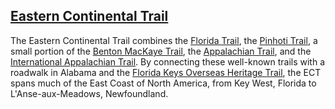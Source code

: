 <h2><a href="eastern-continental-trail/">Eastern Continental Trail</a></h2>

The Eastern Continental Trail combines the [Florida Trail][ft], the [Pinhoti Trail][pt], a small portion of the [Benton MacKaye Trail][bmt], the [Appalachian Trail][at], and the [International Appalachian Trail][iat]. By connecting these well-known trails with a roadwalk in Alabama and the [Florida Keys Overseas Heritage Trail][keys], the ECT spans much of the East Coast of North America, from Key West, Florida to L'Anse-aux-Meadows, Newfoundland.

[at]: https://appalachiantrail.org/
[bmt]: http://www.bmta.org/
[ft]: https://www.floridatrail.org/
[iat]: https://iat-sia.org/
[keys]: https://www.floridastateparks.org/parks-and-trails/florida-keys-overseas-heritage-trail
[pt]: http://www.pinhotitrailalliance.org/